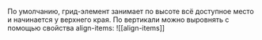 По умолчанию, грид-элемент занимает по высоте всё доступное место и начинается у верхнего края. По вертикали можно выровнять с помощью свойства align-items:
![[align-items]]
